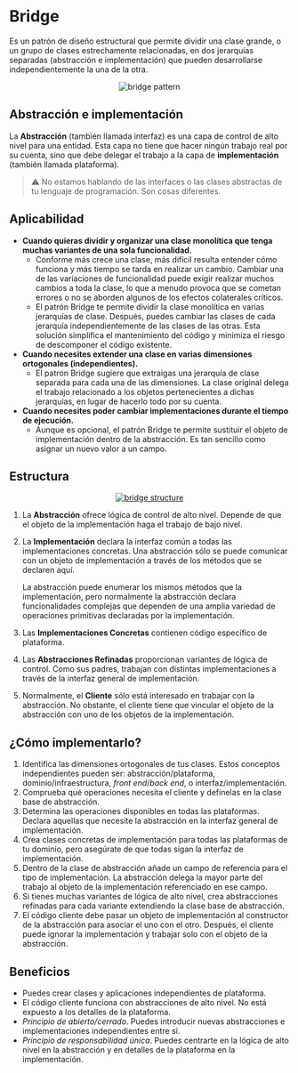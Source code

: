 # Bridge

Es un patrón de diseño estructural que permite dividir una clase grande, o un grupo de clases estrechamente relacionadas, en dos jerarquías separadas (abstracción e implementación) que pueden desarrollarse independientemente la una de la otra.

<p align="center">
  <img src="https://refactoring.guru/images/patterns/content/bridge/bridge.png" alt="bridge pattern" />
</p>

## Abstracción e implementación

La **Abstracción** (también llamada interfaz) es una capa de control de alto nivel para una entidad. Esta capa no tiene que hacer ningún trabajo real por su cuenta, sino que debe delegar el trabajo a la capa de **implementación** (también llamada plataforma).

> ⚠️ No estamos hablando de las interfaces o las clases abstractas de tu lenguaje de programación. Son cosas diferentes.

## Aplicabilidad

- **Cuando quieras dividir y organizar una clase monolítica que tenga muchas variantes de una sola funcionalidad.**
    - Conforme más crece una clase, más difícil resulta entender cómo funciona y más tiempo se tarda en realizar un cambio. Cambiar una de las variaciones de funcionalidad puede exigir realizar muchos cambios a toda la clase, lo que a menudo provoca que se cometan errores o no se aborden algunos de los efectos colaterales críticos.
    - El patrón Bridge te permite dividir la clase monolítica en varias jerarquías de clase. Después, puedes cambiar las clases de cada jerarquía independientemente de las clases de las otras. Esta solución simplifica el mantenimiento del código y minimiza el riesgo de descomponer el código existente.
- **Cuando necesites extender una clase en varias dimensiones ortogonales (independientes).**
    - El patrón Bridge sugiere que extraigas una jerarquía de clase separada para cada una de las dimensiones. La clase original delega el trabajo relacionado a los objetos pertenecientes a dichas jerarquías, en lugar de hacerlo todo por su cuenta.
- **Cuando necesites poder cambiar implementaciones durante el tiempo de ejecución.**
    - Aunque es opcional, el patrón Bridge te permite sustituir el objeto de implementación dentro de la abstracción. Es tan sencillo como asignar un nuevo valor a un campo.

## Estructura

<p align="center">
  <a href="https://refactoring.guru/es/design-patterns/bridge" target="_blank">
    <img src="https://refactoring.guru/images/patterns/diagrams/bridge/structure-es.png" alt="bridge structure" />
  </a>
</p>

1. La **Abstracción** ofrece lógica de control de alto nivel. Depende de que el objeto de la implementación haga el trabajo de bajo nivel.
2. La **Implementación** declara la interfaz común a todas las implementaciones concretas. Una abstracción sólo se puede comunicar con un objeto de implementación a través de los métodos que se declaren aquí.

    La abstracción puede enumerar los mismos métodos que la implementación, pero normalmente la abstracción declara funcionalidades complejas que dependen de una amplia variedad de operaciones primitivas declaradas por la implementación.
3. Las **Implementaciones Concretas** contienen código específico de plataforma.
4. Las **Abstracciones Refinadas** proporcionan variantes de lógica de control. Como sus padres, trabajan con distintas implementaciones a través de la interfaz general de implementación.
5. Normalmente, el **Cliente** sólo está interesado en trabajar con la abstracción. No obstante, el cliente tiene que vincular el objeto de la abstracción con uno de los objetos de la implementación.

## ¿Cómo implementarlo?

1. Identifica las dimensiones ortogonales de tus clases. Estos conceptos independientes pueden ser: abstracción/plataforma, dominio/infraestructura, *front end*/*back end*, o interfaz/implementación.
2. Comprueba qué operaciones necesita el cliente y defínelas en la clase base de abstracción.
3. Determina las operaciones disponibles en todas las plataformas. Declara aquellas que necesite la abstracción en la interfaz general de implementación.
4. Crea clases concretas de implementación para todas las plataformas de tu dominio, pero asegúrate de que todas sigan la interfaz de implementación.
5. Dentro de la clase de abstracción añade un campo de referencia para el tipo de implementación. La abstracción delega la mayor parte del trabajo al objeto de la implementación referenciado en ese campo.
6. Si tienes muchas variantes de lógica de alto nivel, crea abstracciones refinadas para cada variante extendiendo la clase base de abstracción.
7. El código cliente debe pasar un objeto de implementación al constructor de la abstracción para asociar el uno con el otro. Después, el cliente puede ignorar la implementación y trabajar solo con el objeto de la abstracción.

## Beneficios

- Puedes crear clases y aplicaciones independientes de plataforma.
- El código cliente funciona con abstracciones de alto nivel. No está expuesto a los detalles de la plataforma.
- *Principio de abierto/cerrado*. Puedes introducir nuevas abstracciones e implementaciones independientes entre sí.
- *Principio de responsabilidad única*. Puedes centrarte en la lógica de alto nivel en la abstracción y en detalles de la plataforma en la implementación.